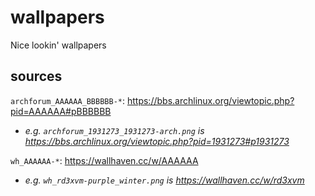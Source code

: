 # wallpapers

Nice lookin' wallpapers

## sources

`archforum_AAAAAA_BBBBBB-*`: <https://bbs.archlinux.org/viewtopic.php?pid=AAAAAA#pBBBBBB>

- _e.g. `archforum_1931273_1931273-arch.png` is <https://bbs.archlinux.org/viewtopic.php?pid=1931273#p1931273>_

`wh_AAAAAA-*`: <https://wallhaven.cc/w/AAAAAA>

- _e.g. `wh_rd3xvm-purple_winter.png` is <https://wallhaven.cc/w/rd3xvm>_
